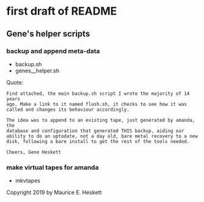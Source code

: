 # first draft of README

## Gene's helper scripts

### backup and append meta-data

* backup.sh
* genes__helper.sh

Quote:

```
Find attached, the main backup.sh script I wrote the majority of 14 years 
ago. Make a link to it named flush.sh, it checks to see how it was 
called and changes its behaviour accordingly.

The idea was to append to an existing tape, just generated by amanda, the 
database and configuration that generated THIS backup, aiding our 
ability to do an uptodate, not a day old, bare metal recovery to a new 
disk, following a bare install to get the rest of the tools needed.

Cheers, Gene Heskett

```

### make virtual tapes for amanda

* mkvtapes

Copyright 2019 by Maurice E. Heskett
